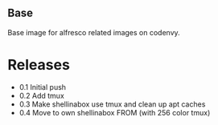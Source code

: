 Base
----

Base image for alfresco related images on codenvy.

Releases
========

* 0.1 Initial push
* 0.2 Add tmux
* 0.3 Make shellinabox use tmux and clean up apt caches
* 0.4 Move to own shellinabox FROM (with 256 color tmux)
